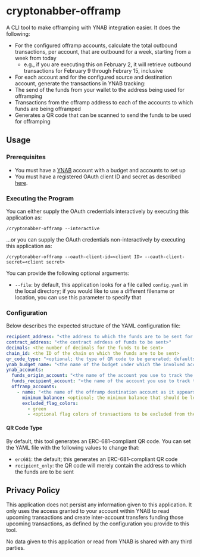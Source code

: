 # cryptonabber-offramp

A CLI tool to make offramping with YNAB integration easier. It does the following:

* For the configured offramp accounts, calculate the total outbound transactions, per account, that are outbound for a week, starting from a week from today
  * e.g., if you are executing this on February 2, it will retrieve outbound transactions for February 9 through Febrary 15, inclusive
* For each account and for the configured source and destination account, generate the transactions in YNAB tracking:
 * The send of the funds from your wallet to the address being used for offramping
 * Transactions from the offramp address to each of the accounts to which funds are being offramped
* Generates a QR code that can be scanned to send the funds to be used for offramping

## Usage

### Prerequisites

* You must have a [YNAB](https://ynab.com) account with a budget and accounts to set up
* You must have a registered OAuth client ID and secret as described [here](https://api.ynab.com/#oauth-applications).

### Executing the Program

You can either supply the OAuth credentials interactively by executing this application as:

```
/cryptonabber-offramp --interactive
```

...or you can supply the OAuth credentials non-interactively by executing this application as:

```
/cryptonabber-offramp --oauth-client-id=<client ID> --oauth-client-secret=<client secret>
```

You can provide the following optional arguments:

* `--file`: by default, this application looks for a file called `config.yaml` in the local directory; if you would like to use a different filename or location, you can use this parameter to specify that

### Configuration

Below describes the expected structure of the YAML configuration file:

```yaml
recipient_address: "<the address to which the funds are to be sent for offramping>"
contract_address: "<the contract adrdess of funds to be sent>"
decimals: <the number of decimals for the funds to be sent>
chain_id: <the ID of the chain on which the funds are to be sent>
qr_code_type: "<optional; the type of QR code to be generated; defaults to erc681 if not specified>"
ynab_budget_name: "<the name of the budget under which the involved accounts reside>"
ynab_accounts:
  funds_origin_account: "<the name of the account you use to track the wallet from which you'll be sending funds>"
  funds_recipient_account: "<the name of the account you use to track the address to which you'll be sending funds for offboarding>"
  offramp_accounts:
    - name: "<the name of the offramp destination account as it appears in YNAB>"
      minimum_balance: <optional; the minimum balance that should be left in the account after all transactions through the given end date have been executed>
      excluded_flag_colors:
        - green
        - <optional flag colors of transactions to be excluded from the calculation>
```

#### QR Code Type

By default, this tool generates an ERC-681-compliant QR code. You can set the YAML file with the following values to change that:

* `erc681`: the default; this generates an ERC-681-compliant QR code
* `recipient_only`: the QR code will merely contain the address to which the funds are to be sent

## Privacy Policy

This application does not persist any information given to this application. It only uses the access granted to your account within YNAB to read upcoming transactions and create inter-account transfers funding those upcoming transactions, as defined by the configuration you provide to this tool.

No data given to this application or read from YNAB is shared with any third parties.
